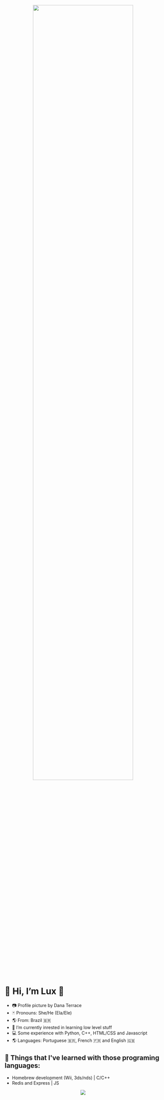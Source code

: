<p align="center" border="1px solid red">
  <img src="https://i.pinimg.com/originals/dc/cd/25/dccd25f7f008c3ba46ec12ce946eeb79.gif" style="width: 80%; object-fit: none;">
</p>


# 🌈 Hi, I’m Lux 👋
- 📷 Profile picture by Dana Terrace
- 🃏 Pronouns: She/He (Ela/Ele)
- 🌎 From: Brazil 🇧🇷
- 📝 I’m currently inrested in learning low level stuff
- 💻 Some experience with Python, C++, HTML/CSS and Javascript
- 🌎 Languages: Portuguese 🇧🇷, French 🇫🇷 and English 🇬🇧

## 📝 Things that I've learned with those programing languages:
- Homebrew development (Wii, 3ds/nds) | C/C++
- Redis and Express | JS


<p align="center">
  <img src="https://github-readme-stats.vercel.app/api/top-langs/?username=luxs710&layout=compact&count_private=true">
</p>



<!---
LucasPB710/LucasPB710 is a ✨ special ✨ repository because its `README.md` (this file) appears on your GitHub profile.
You can click the Preview link to take a look at your changes.
--->
